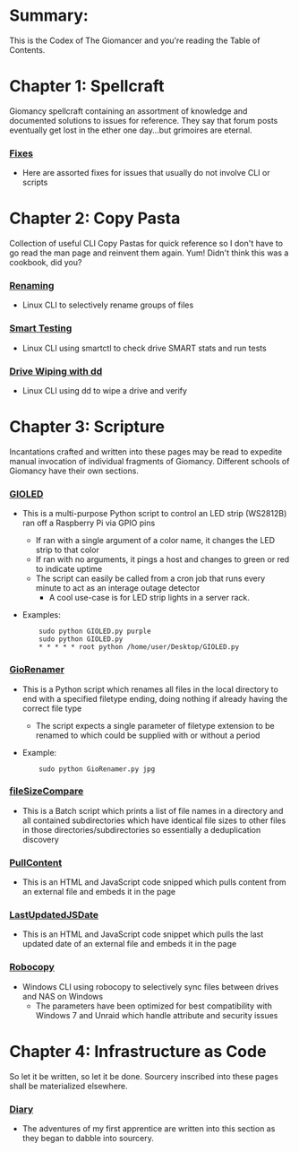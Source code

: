 # Summary:
This is the Codex of The Giomancer and you're reading the Table of Contents.


# Chapter 1: Spellcraft
Giomancy spellcraft containing an assortment of knowledge and documented solutions to issues for reference. They say that forum posts eventually get lost in the ether one day...but grimoires are eternal.

### [Fixes](Fixes)
* Here are assorted fixes for issues that usually do not involve CLI or scripts


# Chapter 2: Copy Pasta
Collection of useful CLI Copy Pastas for quick reference so I don't have to go read the man page and reinvent them again. Yum! Didn't think this was a cookbook, did you?

### [Renaming](Renaming.sh)
* Linux CLI to selectively rename groups of files
### [Smart Testing](smart.sh)
* Linux CLI using smartctl to check drive SMART stats and run tests
### [Drive Wiping with dd](dd.sh)
* Linux CLI using dd to wipe a drive and verify


# Chapter 3: Scripture
Incantations crafted and written into these pages may be read to expedite manual invocation of individual fragments of Giomancy. Different schools of Giomancy have their own sections.

### [GIOLED](GIOLED.py)
* This is a multi-purpose Python script to control an LED strip (WS2812B) ran off a Raspberry Pi via GPIO pins
  * If ran with a single argument of a color name, it changes the LED strip to that color
  * If ran with no arguments, it pings a host and changes to green or red to indicate uptime
  * The script can easily be called from a cron job that runs every minute to act as an interage outage detector
     * A cool use-case is for LED strip lights in a server rack.
* Examples:

          sudo python GIOLED.py purple
          sudo python GIOLED.py
          * * * * * root python /home/user/Desktop/GIOLED.py

### [GioRenamer](GioRenamer.py)
* This is a Python script which renames all files in the local directory to end with a specified filetype ending, doing nothing if already having the correct file type
  * The script expects a single parameter of filetype extension to be renamed to which could be supplied with or without a period
* Example:

          sudo python GioRenamer.py jpg
          
### [fileSizeCompare](fileSizeCompare.bat)
* This is a Batch script which prints a list of file names in a directory and all contained subdirectories which have identical file sizes to other files in those directories/subdirectories so essentially a deduplication discovery

### [PullContent](PullContent.js)
* This is an HTML and JavaScript code snipped which pulls content from an external file and embeds it in the page

### [LastUpdatedJSDate](LastUpdatedJSDate.js)
* This is an HTML and JavaScript code snippet which pulls the last updated date of an external file and embeds it in the page

### [Robocopy](Robocopy.cmd)
* Windows CLI using robocopy to selectively sync files between drives and NAS on Windows
   * The parameters have been optimized for best compatibility with Windows 7 and Unraid which handle attribute and security issues


# Chapter 4: Infrastructure as Code
So let it be written, so let it be done. Sourcery inscribed into these pages shall be materialized elsewhere.

### [Diary](diary.txt)
* The adventures of my first apprentice are written into this section as they began to dabble into sourcery.
